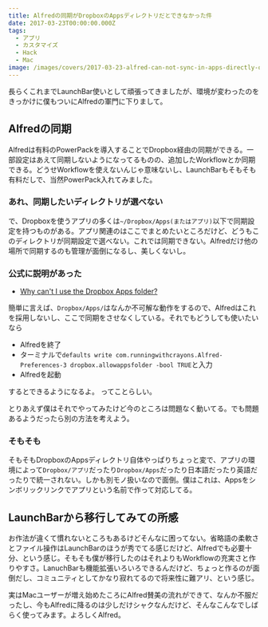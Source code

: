 ```yaml
---
title: Alfredの同期がDropboxのAppsディレクトリだとできなかった件
date: 2017-03-23T00:00:00.000Z
tags:
  - アプリ
  - カスタマイズ
  - Hack
  - Mac
image: /images/covers/2017-03-23-alfred-can-not-sync-in-apps-directly-of-dropbox.jpg
---
```

長らくこれまでLaunchBar使いとして頑張ってきましたが、環境が変わったのをきっかけに僕もついにAlfredの軍門に下りまして。

## Alfredの同期
Alfredは有料のPowerPackを導入することでDropbox経由の同期ができる。一部設定はあえて同期しないようになってるものの、追加したWorkflowとか同期できる。どうせWorkflowを使えないんじゃ意味ないし、LaunchBarもそもそも有料だしで、当然PowerPack入れてみました。

### あれ、同期したいディレクトリが選べない
で、Dropboxを使うアプリの多くは`~/Dropbox/Apps(またはアプリ)`以下で同期設定を持つものがある。アプリ関連のはここでまとめたいところだけど、どうもこのディレクトリが同期設定で選べない。これでは同期できない。Alfredだけ他の場所で同期するのも管理が面倒になるし、美しくないし。

### 公式に説明があった
- [Why can't I use the Dropbox Apps folder?](https://www.alfredapp.com/help/troubleshooting/dropbox-apps-folder/)

簡単に言えば、`Dropbox/Apps/`はなんか不可解な動作をするので、Alfredはこれを採用しないし、ここで同期をさせなくしている。それでもどうしても使いたいなら
- Alfredを終了
- ターミナルで`defaults write com.runningwithcrayons.Alfred-Preferences-3 dropbox.allowappsfolder -bool TRUE`と入力
- Alfredを起動

するとできるようになるよ。
ってことらしい。

とりあえず僕はそれでやってみたけど今のところは問題なく動いてる。でも問題あるようだったら別の方法を考えよう。

### そもそも
そもそもDropboxのAppsディレクトリ自体やっぱりちょっと変で、アプリの環境によって`Dropbox/アプリ`だったり`Dropbox/Apps`だったり日本語だったり英語だったりで統一されない。しかも別モノ扱いなので面倒。僕はこれは、Appsをシンボリックリンクでアプリという名前で作って対応してる。

##  LaunchBarから移行してみての所感
お作法が違くて慣れないところもあるけどそんなに困ってない。省略語の柔軟さとファイル操作はLaunchBarのほうが秀でてる感じだけど、Alfredでも必要十分、という感じ。そもそも僕が移行したのはそれよりもWorkflowの充実さと作りやすさ。LanuchBarも機能拡張いろいろできるんだけど、ちょっと作るのが面倒だし、コミュニティとしてかなり寂れてるので将来性に難アリ、という感じ。

実はMacユーザーが増え始めたころにAlfred賛美の流れができて、なんか不服だったし、今もAlfredに降るのは少しだけシャクなんだけど、そんなこんなでしばらく使ってみます。よろしくAlfred。
